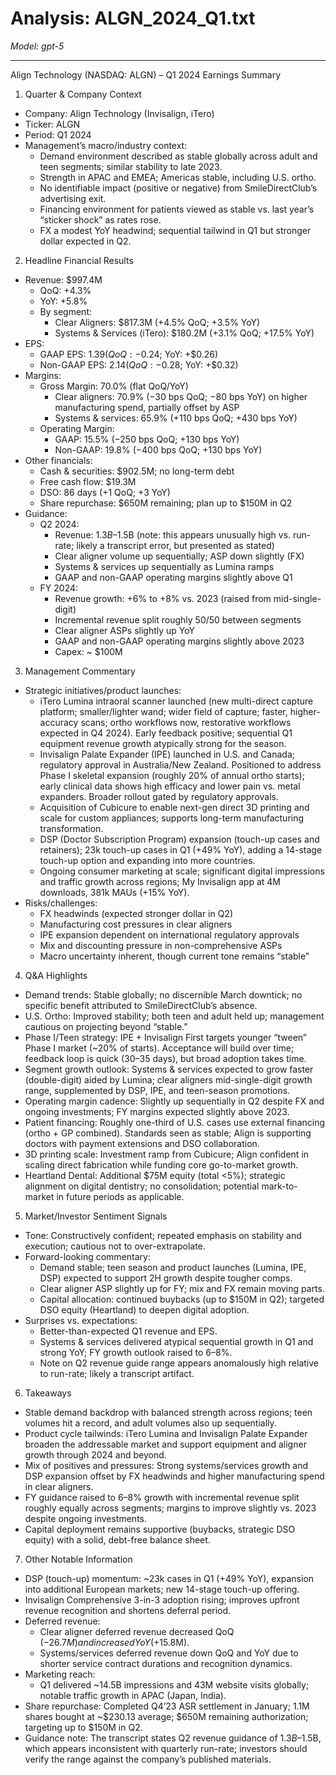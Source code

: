 # Analysis: ALGN_2024_Q1.txt

*Model: gpt-5*

---

Align Technology (NASDAQ: ALGN) – Q1 2024 Earnings Summary

1) Quarter & Company Context
- Company: Align Technology (Invisalign, iTero)
- Ticker: ALGN
- Period: Q1 2024
- Management’s macro/industry context:
  - Demand environment described as stable globally across adult and teen segments; similar stability to late 2023.
  - Strength in APAC and EMEA; Americas stable, including U.S. ortho.
  - No identifiable impact (positive or negative) from SmileDirectClub’s advertising exit.
  - Financing environment for patients viewed as stable vs. last year’s “sticker shock” as rates rose.
  - FX a modest YoY headwind; sequential tailwind in Q1 but stronger dollar expected in Q2.

2) Headline Financial Results
- Revenue: $997.4M
  - QoQ: +4.3%
  - YoY: +5.8%
  - By segment:
    - Clear Aligners: $817.3M (+4.5% QoQ; +3.5% YoY)
    - Systems & Services (iTero): $180.2M (+3.1% QoQ; +17.5% YoY)
- EPS:
  - GAAP EPS: $1.39 (QoQ: −$0.24; YoY: +$0.26)
  - Non-GAAP EPS: $2.14 (QoQ: −$0.28; YoY: +$0.32)
- Margins:
  - Gross Margin: 70.0% (flat QoQ/YoY)
    - Clear aligners: 70.9% (−30 bps QoQ; −80 bps YoY) on higher manufacturing spend, partially offset by ASP
    - Systems & services: 65.9% (+110 bps QoQ; +430 bps YoY)
  - Operating Margin:
    - GAAP: 15.5% (−250 bps QoQ; +130 bps YoY)
    - Non-GAAP: 19.8% (−400 bps QoQ; +130 bps YoY)
- Other financials:
  - Cash & securities: $902.5M; no long-term debt
  - Free cash flow: $19.3M
  - DSO: 86 days (+1 QoQ; +3 YoY)
  - Share repurchase: $650M remaining; plan up to $150M in Q2
- Guidance:
  - Q2 2024:
    - Revenue: $1.3B–$1.5B (note: this appears unusually high vs. run-rate; likely a transcript error, but presented as stated)
    - Clear aligner volume up sequentially; ASP down slightly (FX)
    - Systems & services up sequentially as Lumina ramps
    - GAAP and non-GAAP operating margins slightly above Q1
  - FY 2024:
    - Revenue growth: +6% to +8% vs. 2023 (raised from mid-single-digit)
    - Incremental revenue split roughly 50/50 between segments
    - Clear aligner ASPs slightly up YoY
    - GAAP and non-GAAP operating margins slightly above 2023
    - Capex: ~ $100M

3) Management Commentary
- Strategic initiatives/product launches:
  - iTero Lumina intraoral scanner launched (new multi-direct capture platform; smaller/lighter wand; wider field of capture; faster, higher-accuracy scans; ortho workflows now, restorative workflows expected in Q4 2024). Early feedback positive; sequential Q1 equipment revenue growth atypically strong for the season.
  - Invisalign Palate Expander (IPE) launched in U.S. and Canada; regulatory approval in Australia/New Zealand. Positioned to address Phase I skeletal expansion (roughly 20% of annual ortho starts); early clinical data shows high efficacy and lower pain vs. metal expanders. Broader rollout gated by regulatory approvals.
  - Acquisition of Cubicure to enable next-gen direct 3D printing and scale for custom appliances; supports long-term manufacturing transformation.
  - DSP (Doctor Subscription Program) expansion (touch-up cases and retainers); 23k touch-up cases in Q1 (+49% YoY), adding a 14-stage touch-up option and expanding into more countries.
  - Ongoing consumer marketing at scale; significant digital impressions and traffic growth across regions; My Invisalign app at 4M downloads, 381k MAUs (+15% YoY).
- Risks/challenges:
  - FX headwinds (expected stronger dollar in Q2)
  - Manufacturing cost pressures in clear aligners
  - IPE expansion dependent on international regulatory approvals
  - Mix and discounting pressure in non-comprehensive ASPs
  - Macro uncertainty inherent, though current tone remains “stable”

4) Q&A Highlights
- Demand trends: Stable globally; no discernible March downtick; no specific benefit attributed to SmileDirectClub’s absence.
- U.S. Ortho: Improved stability; both teen and adult held up; management cautious on projecting beyond “stable.”
- Phase I/Teen strategy: IPE + Invisalign First targets younger “tween” Phase I market (~20% of starts). Acceptance will build over time; feedback loop is quick (30–35 days), but broad adoption takes time.
- Segment growth outlook: Systems & services expected to grow faster (double-digit) aided by Lumina; clear aligners mid-single-digit growth range, supplemented by DSP, IPE, and teen-season promotions.
- Operating margin cadence: Slightly up sequentially in Q2 despite FX and ongoing investments; FY margins expected slightly above 2023.
- Patient financing: Roughly one-third of U.S. cases use external financing (ortho + GP combined). Standards seen as stable; Align is supporting doctors with payment extensions and DSO collaboration.
- 3D printing scale: Investment ramp from Cubicure; Align confident in scaling direct fabrication while funding core go-to-market growth.
- Heartland Dental: Additional $75M equity (total <5%); strategic alignment on digital dentistry; no consolidation; potential mark-to-market in future periods as applicable.

5) Market/Investor Sentiment Signals
- Tone: Constructively confident; repeated emphasis on stability and execution; cautious not to over-extrapolate.
- Forward-looking commentary:
  - Demand stable; teen season and product launches (Lumina, IPE, DSP) expected to support 2H growth despite tougher comps.
  - Clear aligner ASP slightly up for FY; mix and FX remain moving parts.
  - Capital allocation: continued buybacks (up to $150M in Q2); targeted DSO equity (Heartland) to deepen digital adoption.
- Surprises vs. expectations:
  - Better-than-expected Q1 revenue and EPS.
  - Systems & services delivered atypical sequential growth in Q1 and strong YoY; FY growth outlook raised to 6–8%.
  - Note on Q2 revenue guide range appears anomalously high relative to run-rate; likely a transcript artifact.

6) Takeaways
- Stable demand backdrop with balanced strength across regions; teen volumes hit a record, and adult volumes also up sequentially.
- Product cycle tailwinds: iTero Lumina and Invisalign Palate Expander broaden the addressable market and support equipment and aligner growth through 2024 and beyond.
- Mix of positives and pressures: Strong systems/services growth and DSP expansion offset by FX headwinds and higher manufacturing spend in clear aligners.
- FY guidance raised to 6–8% growth with incremental revenue split roughly equally across segments; margins to improve slightly vs. 2023 despite ongoing investments.
- Capital deployment remains supportive (buybacks, strategic DSO equity) with a solid, debt-free balance sheet.

7) Other Notable Information
- DSP (touch-up) momentum: ~23k cases in Q1 (+49% YoY), expansion into additional European markets; new 14-stage touch-up offering.
- Invisalign Comprehensive 3-in-3 adoption rising; improves upfront revenue recognition and shortens deferral period.
- Deferred revenue:
  - Clear aligner deferred revenue decreased QoQ (−$26.7M) and increased YoY (+$15.8M).
  - Systems/services deferred revenue down QoQ and YoY due to shorter service contract durations and recognition dynamics.
- Marketing reach:
  - Q1 delivered ~14.5B impressions and 43M website visits globally; notable traffic growth in APAC (Japan, India).
- Share repurchase: Completed Q4’23 ASR settlement in January; 1.1M shares bought at ~$230.13 average; $650M remaining authorization; targeting up to $150M in Q2.
- Guidance note: The transcript states Q2 revenue guidance of $1.3B–$1.5B, which appears inconsistent with quarterly run-rate; investors should verify the range against the company’s published materials.